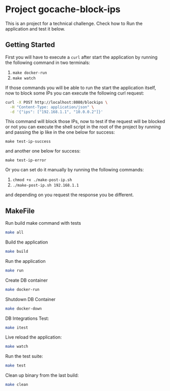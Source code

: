 # Project gocache-block-ips

This is an project for a technical challenge. Check how to Run the application and test it below.

## Getting Started

First you will have to execute a `curl` after start the application by running the following command in two terminals:

1. `make docker-run`
2. `make watch`

If those commands you will be able to run the start the application itself, now to block some IPs you can execute the following curl request:

```bash
curl -X POST http://localhost:8080/blockips \
  -H "Content-Type: application/json" \
  -d '{"ips": ["192.168.1.1", "10.0.0.2"]}'
```

This command will block those IPs, now to test if the request will be blocked or not you can execute the shell script in the root of the project by running and passing the ip like in the one below for success:

`make test-ip-success`

and another one below for success:

`make test-ip-error`

Or you can set do it manually by running the following commands:

1. `chmod +x ./make-post-ip.sh`
2. `./make-post-ip.sh 192.168.1.1`

and depending on you request the response you be different.

## MakeFile

Run build make command with tests
```bash
make all
```

Build the application
```bash
make build
```

Run the application
```bash
make run
```
Create DB container
```bash
make docker-run
```

Shutdown DB Container
```bash
make docker-down
```

DB Integrations Test:
```bash
make itest
```

Live reload the application:
```bash
make watch
```

Run the test suite:
```bash
make test
```

Clean up binary from the last build:
```bash
make clean
```
